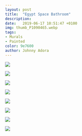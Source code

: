 ```yaml
---
layout: post
title:  "Egypt Space Bathroom"
description: 
date:   2019-06-17 10:51:47 +0100
img: thumb_P1090465.webp
tags: 
- Murals
- Painted
color: 9e7600
author: Johnny Adora
---
```

![]({{site.baseurl}}/images/P1090465.jpg)

![]({{site.baseurl}}/images/P1090472.jpg)

![]({{site.baseurl}}/images/P1090446.jpg)

![]({{site.baseurl}}/images/P1090466.jpg)

![]({{site.baseurl}}/images/P1090442.jpg)

![]({{site.baseurl}}/images/P1090451c.jpg)

![]({{site.baseurl}}/images/P1090463.jpg)

![]({{site.baseurl}}/images/P1090452.jpg)